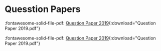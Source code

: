 # Quesstion Papers


:fontawesome-solid-file-pdf: [Question Paper 2019](NAH_Computing-Science_QP_2019.pdf){:download="Question Paper 2019.pdf"}

:fontawesome-solid-file-pdf: [Question Paper 2019](NAH_Computing-Science_QP_2019.pdf){:download="Question Paper 2019.pdf"}
